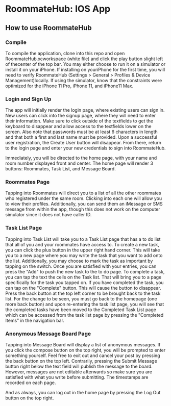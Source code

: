 # RoommateHub: IOS App

## How to use RoommateHub

### Compile
To compile the application, clone into this repo and open RoommateHub.xcworkspace (white file) and click the play button 
slight left of thecenter of the top bar. You may either choose to run it on a simulator or install it on your iPhone. If 
installing on youriPhone for the first time, you will need to verify RoommateHub (Settings > General  > Profiles & Device 
Management)locally. If using the simulator, know that the constraints were optimized for the iPhone 11 Pro, iPhone 11, and 
iPhone11 Max. 

### Login and Sign Up
The app will initially render the login page, where existing users can sign in. New users can click into the signup page,
where they will need to enter their information. Make sure to click outside of the textfields to get the keyboard to
disappear and allow access to the textfields lower on the screen. Also note that passwords must be at least 6 characters in length and that both a first and last name must be provided. Upon a successful user registration, the Create User button will
disappear. From there, return to the login page and enter your new credentials to sign into RoommateHub. 

Immediately, you will be directed to the home page, with your name and room number displayed front and center. The
home page will render 3 buttons: Roommates, Task List, and Message Board. 

### Roommates Page
Tapping into Roommates will direct you to a list of all the other roommates who registered under the same room.
Clicking into each one will allow you to view their profiles. Additionally, you can send them an iMessage or SMS
message from within the app, though this does not work on the computer simulator since it does not have caller ID. 

### Task List Page
Tapping into Task List will take you to a Task List page that has a to do list that all of you and your roommates have access
to. To create a new task, you can click the plus button in the upper right hand corner. This will take you to a new page where
you may write the task that you want to add onto the list. Additionally, you may choose to mark the task as important by 
tapping on the switch. Once you are satisfied with your entries, you can press the "Add" to push the new task to the to do 
page. To complete a task, you can tap the text the cells on the Task list. That will bring you to a page specifically for the
task you tapped on. If you have completed the task, you can tap on the "Complete" button. This will cause the button to 
disappear. Press the back button at the top left corner to be brought back to the task list. For the change to be seen, you 
must go back to the homepage (one more back button) and upon re-entering the task list page, you will see that the completed 
tasks have been moved to the Completed Task List page which can be accessed from the task list page by pressing the "Completed 
Items" in the navigation bar.

### Anonymous Message Board Page
Tapping into Message Board will display a list of anonymous messages. If you click the compose button on the top
right, you will be prompted to enter something yourself. Feel free to exit out and cancel your post by pressing the back
button on the top left. Contrarily, pressing the Submit Message button right below the text field will publish the
message to the board. However, messages are not editable afterwards so make sure you are satisfied with what you
write before submitting. The timestamps are recorded on each page. 

And as always, you can log out in the home page by pressing the Log Out button on the top right. 
